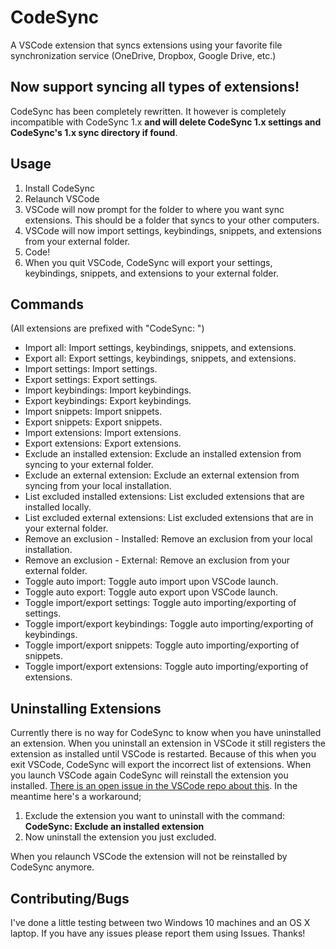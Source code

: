 # CodeSync
A VSCode extension that syncs extensions using your favorite file synchronization service (OneDrive, Dropbox, Google Drive, etc.)

## Now support syncing all types of extensions!
CodeSync has been completely rewritten. It however is completely incompatible with CodeSync 1.x **and will delete CodeSync 1.x settings and CodeSync's 1.x sync directory if found**.

## Usage
1. Install CodeSync
2. Relaunch VSCode
3. VSCode will now prompt for the folder to where you want sync extensions. This should be a folder that syncs to your other computers.
4. VSCode will now import settings, keybindings, snippets, and extensions from your external folder.
5. Code!
6. When you quit VSCode, CodeSync will export your settings, keybindings, snippets, and extensions to your external folder.

## Commands
(All extensions are prefixed with "CodeSync: ")
- Import all: Import settings, keybindings, snippets, and extensions.
- Export all: Export settings, keybindings, snippets, and extensions.
- Import settings: Import settings.
- Export settings: Export settings.
- Import keybindings: Import keybindings.
- Export keybindings: Export keybindings.
- Import snippets: Import snippets.
- Export snippets: Export snippets.
- Import extensions: Import extensions.
- Export extensions: Export extensions.
- Exclude an installed extension: Exclude an installed extension from syncing to your external folder.
- Exclude an external extension: Exclude an external extension from syncing from your local installation.
- List excluded installed extensions: List excluded extensions that are installed locally.
- List excluded external extensions: List excluded extensions that are in your external folder.
- Remove an exclusion - Installed: Remove an exclusion from your local installation.
- Remove an exclusion - External: Remove an exclusion from your external folder.
- Toggle auto import: Toggle auto import upon VSCode launch.
- Toggle auto export: Toggle auto export upon VSCode launch.
- Toggle import/export settings: Toggle auto importing/exporting of settings.
- Toggle import/export keybindings: Toggle auto importing/exporting of keybindings.
- Toggle import/export snippets: Toggle auto importing/exporting of snippets.
- Toggle import/export extensions: Toggle auto importing/exporting of extensions.

## Uninstalling Extensions
Currently there is no way for CodeSync to know when you have uninstalled an extension. When you uninstall an extension in VSCode it still registers the extension as installed until VSCode is restarted. Because of this when you exit VSCode, CodeSync will export the incorrect list of extensions. When you launch VSCode again CodeSync will reinstall the extension you installed. [There is an open issue in the VSCode repo about this](https://github.com/Microsoft/vscode/issues/14444). In the meantime here's a workaround;

1. Exclude the extension you want to uninstall with the command: **CodeSync: Exclude an installed extension**
2. Now uninstall the extension you just excluded.

When you relaunch VSCode the extension will not be reinstalled by CodeSync anymore.

## Contributing/Bugs
I've done a little testing between two Windows 10 machines and an OS X laptop. If you have any issues please report them using Issues. Thanks!
